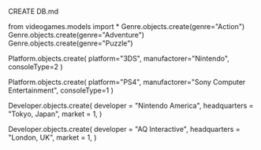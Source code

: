 CREATE DB.md

from videogames.models import *
Genre.objects.create(genre="Action")
Genre.objects.create(genre="Adventure")
Genre.objects.create(genre="Puzzle")

Platform.objects.create(
	platform="3DS", 
    manufactorer="Nintendo",
    consoleType=2
)

Platform.objects.create(
	platform="PS4", 
    manufactorer="Sony Computer Entertainment",
    consoleType=1
)

Developer.objects.create(
	developer = "Nintendo America",
	headquarters = "Tokyo, Japan",
	market = 1,
)

Developer.objects.create(
	developer = "AQ Interactive",
	headquarters = "London, UK",
	market = 1,
)

